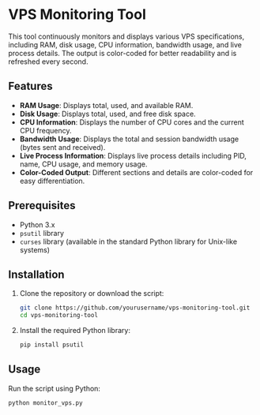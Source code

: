 # VPS Monitoring Tool

This tool continuously monitors and displays various VPS specifications, including RAM, disk usage, CPU information, bandwidth usage, and live process details. The output is color-coded for better readability and is refreshed every second.

## Features

- **RAM Usage**: Displays total, used, and available RAM.
- **Disk Usage**: Displays total, used, and free disk space.
- **CPU Information**: Displays the number of CPU cores and the current CPU frequency.
- **Bandwidth Usage**: Displays the total and session bandwidth usage (bytes sent and received).
- **Live Process Information**: Displays live process details including PID, name, CPU usage, and memory usage.
- **Color-Coded Output**: Different sections and details are color-coded for easy differentiation.

## Prerequisites

- Python 3.x
- `psutil` library
- `curses` library (available in the standard Python library for Unix-like systems)

## Installation

1. Clone the repository or download the script:
    ```bash
    git clone https://github.com/yourusername/vps-monitoring-tool.git
    cd vps-monitoring-tool
    ```

2. Install the required Python library:
    ```bash
    pip install psutil
    ```

## Usage

Run the script using Python:
```bash
python monitor_vps.py
